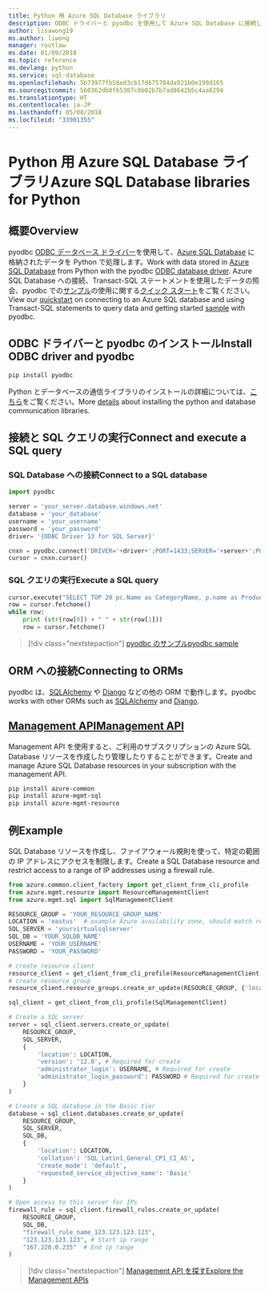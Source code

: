 ```yaml
---
title: Python 用 Azure SQL Database ライブラリ
description: ODBC ドライバーと pyodbc を使用して Azure SQL Database に接続したり、Management API を使用して Azure SQL インスタンスを管理したりします。
author: lisawong19
ms.author: liwong
manager: routlaw
ms.date: 01/09/2018
ms.topic: reference
ms.devlang: python
ms.service: sql-database
ms.openlocfilehash: 5b73977fb58ed3cb17d675784da921b0e199d165
ms.sourcegitcommit: 560362db0f65307c8b02b7b7ad8642b5c4aa6294
ms.translationtype: HT
ms.contentlocale: ja-JP
ms.lasthandoff: 05/08/2018
ms.locfileid: "33901355"
---
```

# <a name="azure-sql-database-libraries-for-python"></a><span data-ttu-id="3bda0-103">Python 用 Azure SQL Database ライブラリ</span><span class="sxs-lookup"><span data-stu-id="3bda0-103">Azure SQL Database libraries for Python</span></span>

## <a name="overview"></a><span data-ttu-id="3bda0-104">概要</span><span class="sxs-lookup"><span data-stu-id="3bda0-104">Overview</span></span>

<span data-ttu-id="3bda0-105">pyodbc [ODBC データベース ドライバー](https://github.com/mkleehammer/pyodbc/wiki/Drivers-and-Driver-Managers)を使用して、[Azure SQL Database](/azure/sql-database/sql-database-technical-overview) に格納されたデータを Python で処理します。</span><span class="sxs-lookup"><span data-stu-id="3bda0-105">Work with data stored in [Azure SQL Database](/azure/sql-database/sql-database-technical-overview) from Python with the pyodbc [ODBC database driver](https://github.com/mkleehammer/pyodbc/wiki/Drivers-and-Driver-Managers).</span></span> <span data-ttu-id="3bda0-106">Azure SQL Database への接続、Transact-SQL ステートメントを使用したデータの照会、pyodbc での[サンプル](https://github.com/mkleehammer/pyodbc/wiki/Getting-started)の使用に関する[クイック スタート](https://docs.microsoft.com/azure/sql-database/sql-database-connect-query-python)をご覧ください。</span><span class="sxs-lookup"><span data-stu-id="3bda0-106">View our [quickstart](https://docs.microsoft.com/azure/sql-database/sql-database-connect-query-python) on connecting to an Azure SQL database and using Transact-SQL statements to query data and getting started [sample](https://github.com/mkleehammer/pyodbc/wiki/Getting-started) with pyodbc.</span></span>

## <a name="install-odbc-driver-and-pyodbc"></a><span data-ttu-id="3bda0-107">ODBC ドライバーと pyodbc のインストール</span><span class="sxs-lookup"><span data-stu-id="3bda0-107">Install ODBC driver and pyodbc</span></span>

```bash
pip install pyodbc
```
<span data-ttu-id="3bda0-108">Python とデータベースの通信ライブラリのインストールの詳細については、[こちら](https://docs.microsoft.com/azure/sql-database/sql-database-connect-query-python#install-the-python-and-database-communication-libraries)をご覧ください。</span><span class="sxs-lookup"><span data-stu-id="3bda0-108">More [details](https://docs.microsoft.com/azure/sql-database/sql-database-connect-query-python#install-the-python-and-database-communication-libraries) about installing the python and database communication libraries.</span></span>

## <a name="connect-and-execute-a-sql-query"></a><span data-ttu-id="3bda0-109">接続と SQL クエリの実行</span><span class="sxs-lookup"><span data-stu-id="3bda0-109">Connect and execute a SQL query</span></span>

### <a name="connect-to-a-sql-database"></a><span data-ttu-id="3bda0-110">SQL Database への接続</span><span class="sxs-lookup"><span data-stu-id="3bda0-110">Connect to a SQL database</span></span>

```python
import pyodbc

server = 'your_server.database.windows.net'
database = 'your_database'
username = 'your_username'
password = 'your_password'
driver= '{ODBC Driver 13 for SQL Server}'

cnxn = pyodbc.connect('DRIVER='+driver+';PORT=1433;SERVER='+server+';PORT=1443;DATABASE='+database+';UID='+username+';PWD='+ password)
cursor = cnxn.cursor()
```

### <a name="execute-a-sql-query"></a><span data-ttu-id="3bda0-111">SQL クエリの実行</span><span class="sxs-lookup"><span data-stu-id="3bda0-111">Execute a SQL query</span></span>

```python
cursor.execute("SELECT TOP 20 pc.Name as CategoryName, p.name as ProductName FROM [SalesLT].[ProductCategory] pc JOIN [SalesLT].[Product] p ON pc.productcategoryid = p.productcategoryid")
row = cursor.fetchone()
while row:
    print (str(row[0]) + " " + str(row[1]))
    row = cursor.fetchone()
```

> [!div class="nextstepaction"]
> [<span data-ttu-id="3bda0-112">pyodbc のサンプル</span><span class="sxs-lookup"><span data-stu-id="3bda0-112">pyodbc sample</span></span>](https://github.com/mkleehammer/pyodbc/wiki/Getting-started)

## <a name="connecting-to-orms"></a><span data-ttu-id="3bda0-113">ORM への接続</span><span class="sxs-lookup"><span data-stu-id="3bda0-113">Connecting to ORMs</span></span>

<span data-ttu-id="3bda0-114">pyodbc は、[SQLAlchemy](http://docs.sqlalchemy.org/en/latest/dialects/mssql.html?highlight=pyodbc#module-sqlalchemy.dialects.mssql.pyodbc) や [Django](https://github.com/lionheart/django-pyodbc/) などの他の ORM で動作します。</span><span class="sxs-lookup"><span data-stu-id="3bda0-114">pyodbc works with other ORMs such as [SQLAlchemy](http://docs.sqlalchemy.org/en/latest/dialects/mssql.html?highlight=pyodbc#module-sqlalchemy.dialects.mssql.pyodbc) and [Django](https://github.com/lionheart/django-pyodbc/).</span></span> 

## <a name="management-apipythonapioverviewazuresqlmanagement"></a>[<span data-ttu-id="3bda0-115">Management API</span><span class="sxs-lookup"><span data-stu-id="3bda0-115">Management API</span></span>](/python/api/overview/azure/sql/management)

<span data-ttu-id="3bda0-116">Management API を使用すると、ご利用のサブスクリプションの Azure SQL Database リソースを作成したり管理したりすることができます。</span><span class="sxs-lookup"><span data-stu-id="3bda0-116">Create and manage Azure SQL Database resources in your subscription with the management API.</span></span> 

```bash
pip install azure-common
pip install azure-mgmt-sql
pip install azure-mgmt-resource
```

## <a name="example"></a><span data-ttu-id="3bda0-117">例</span><span class="sxs-lookup"><span data-stu-id="3bda0-117">Example</span></span>

<span data-ttu-id="3bda0-118">SQL Database リソースを作成し、ファイアウォール規則を使って、特定の範囲の IP アドレスにアクセスを制限します。</span><span class="sxs-lookup"><span data-stu-id="3bda0-118">Create a SQL Database resource and restrict access to a range of IP addresses using a firewall rule.</span></span>

```python
from azure.common.client_factory import get_client_from_cli_profile
from azure.mgmt.resource import ResourceManagementClient
from azure.mgmt.sql import SqlManagementClient

RESOURCE_GROUP = 'YOUR_RESOURCE_GROUP_NAME'
LOCATION = 'eastus'  # example Azure availability zone, should match resource group
SQL_SERVER = 'yourvirtualsqlserver'
SQL_DB = 'YOUR_SQLDB_NAME'
USERNAME = 'YOUR_USERNAME'
PASSWORD = 'YOUR_PASSWORD'

# create resource client
resource_client = get_client_from_cli_profile(ResourceManagementClient)
# create resource group
resource_client.resource_groups.create_or_update(RESOURCE_GROUP, {'location': LOCATION})

sql_client = get_client_from_cli_profile(SqlManagementClient)

# Create a SQL server
server = sql_client.servers.create_or_update(
    RESOURCE_GROUP,
    SQL_SERVER,
    {
        'location': LOCATION,
        'version': '12.0', # Required for create
        'administrator_login': USERNAME, # Required for create
        'administrator_login_password': PASSWORD # Required for create
    }
)

# Create a SQL database in the Basic tier
database = sql_client.databases.create_or_update(
    RESOURCE_GROUP,
    SQL_SERVER,
    SQL_DB,
    {
        'location': LOCATION,
        'collation': 'SQL_Latin1_General_CP1_CI_AS',
        'create_mode': 'default',
        'requested_service_objective_name': 'Basic'
    }
)

# Open access to this server for IPs
firewall_rule = sql_client.firewall_rules.create_or_update(
    RESOURCE_GROUP,
    SQL_DB,
    "firewall_rule_name_123.123.123.123",
    "123.123.123.123", # Start ip range
    "167.220.0.235"  # End ip range
)
```
> [!div class="nextstepaction"]
> [<span data-ttu-id="3bda0-119">Management API を探す</span><span class="sxs-lookup"><span data-stu-id="3bda0-119">Explore the Management APIs</span></span>](/python/api/overview/azure/sql/management)

